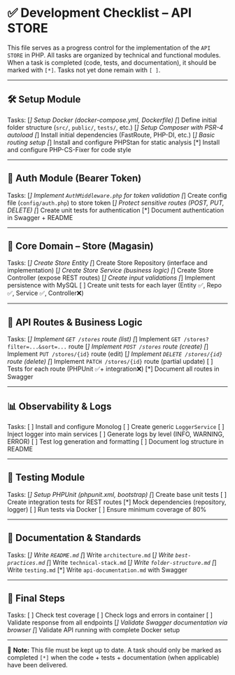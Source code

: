 # ✅ Development Checklist – API STORE

This file serves as a progress control for the implementation of the `API STORE` in PHP. All tasks are organized by technical and functional modules. When a task is completed (code, tests, and documentation), it should be marked with `[*]`. Tasks not yet done remain with `[ ]`.

---

## 🛠️ Setup Module

Tasks:
[*] Setup Docker (docker-compose.yml, Dockerfile)
[*] Define initial folder structure (`src/`, `public/`, `tests/`, etc.)
[*] Setup Composer with PSR-4 autoload
[*] Install initial dependencies (FastRoute, PHP-DI, etc.)
[*] Basic routing setup
[*] Install and configure PHPStan for static analysis
[*] Install and configure PHP-CS-Fixer for code style

---

## 🔐 Auth Module (Bearer Token)

Tasks:
[*] Implement `AuthMiddleware.php` for token validation
[*] Create config file (`config/auth.php`) to store token
[*] Protect sensitive routes (POST, PUT, DELETE)
[*] Create unit tests for authentication
[*] Document authentication in Swagger + README

---

## 🧱 Core Domain – Store (Magasin)

Tasks:
[*] Create Store Entity
[*] Create Store Repository (interface and implementation)
[*] Create Store Service (business logic)
[*] Create Store Controller (expose REST routes)
[*] Create input validations
[*] Implement persistence with MySQL
[ ] Create unit tests for each layer (Entity ✅, Repo ✅, Service ✅, Controller❌)

---

## 🚦 API Routes & Business Logic

Tasks:
[*] Implement `GET /stores` route (list)
[*] Implement `GET /stores?filter=...&sort=...` route
[*] Implement `POST /stores` route (create)
[*] Implement `PUT /stores/{id}` route (edit)
[*] Implement `DELETE /stores/{id}` route (delete)
[*] Implement `PATCH /stores/{id}` route (partial update)
[ ] Tests for each route (PHPUnit ✅+ integration❌)
[*] Document all routes in Swagger

---

## 📊 Observability & Logs

Tasks:
[ ] Install and configure Monolog
[ ] Create generic `LoggerService`
[ ] Inject logger into main services
[ ] Generate logs by level (INFO, WARNING, ERROR)
[ ] Test log generation and formatting
[ ] Document log structure in README

---

## 🧪 Testing Module

Tasks:
[*] Setup PHPUnit (phpunit.xml, bootstrap)
[*] Create base unit tests
[ ] Create integration tests for REST routes
[*] Mock dependencies (repository, logger)
[ ] Run tests via Docker
[ ] Ensure minimum coverage of 80%

---

## 📁 Documentation & Standards

Tasks:
[*] Write `README.md`
[*] Write `architecture.md`
[*] Write `best-practices.md`
[*] Write `technical-stack.md`
[*] Write `folder-structure.md`
[*] Write `testing.md`
[*] Write `api-documentation.md` with Swagger

---

## 🚀 Final Steps

Tasks:
[ ] Check test coverage
[ ] Check logs and errors in container
[ ] Validate response from all endpoints
[*] Validate Swagger documentation via browser
[*] Validate API running with complete Docker setup

---

📌 **Note:** This file must be kept up to date. A task should only be marked as completed `[*]` when the code + tests + documentation (when applicable) have been delivered. 